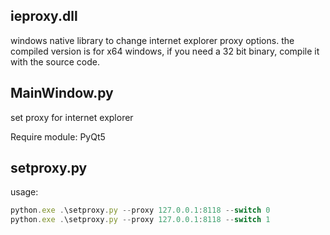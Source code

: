 ## ieproxy.dll
windows native library to change internet explorer proxy options.
the compiled version is for x64 windows, if you need a 32 bit binary, compile it with the source code.

## MainWindow.py

set proxy for internet explorer

Require module: PyQt5

## setproxy.py
usage:
```javascript
python.exe .\setproxy.py --proxy 127.0.0.1:8118 --switch 0
python.exe .\setproxy.py --proxy 127.0.0.1:8118 --switch 1

```